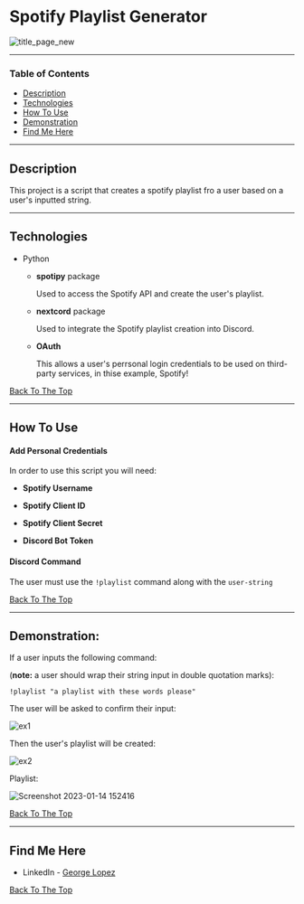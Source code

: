 # Spotify Playlist Generator

![title_page_new](https://user-images.githubusercontent.com/71076769/212480550-bfd13c81-8541-4491-ab67-f669986897ad.png)


---

### Table of Contents

- [Description](#description)
- [Technologies](#technologies)
- [How To Use](#how-to-use)
- [Demonstration](#demonstration)
- [Find Me Here](#find-me-here)

---

## Description

This project is a script that creates a spotify playlist fro a user based on a user's inputted string. 

---
## Technologies

- Python
    
    - **spotipy** package

        Used to access the Spotify API and create the user's playlist.

    - **nextcord** package

        Used to integrate the Spotify playlist creation into Discord.

    - **OAuth**

        This allows a user's perrsonal login credentials to be used on third-party services, in thise example, Spotify!

[Back To The Top](#spotify-playlist-generator)

---

## How To Use

#### Add Personal Credentials

In order to use this script you will need:

- **Spotify Username**

- **Spotify Client ID**

- **Spotify Client Secret**

- **Discord Bot Token**

#### Discord Command

The user must use the `!playlist` command along with the `user-string`

[Back To The Top](#spotify-playlist-generator)

---

## Demonstration:

If a user inputs the following command: 

(**note:** a user should wrap their string input in double quotation marks):

`!playlist "a playlist with these words please"`

The user will be asked to confirm their input:

![ex1](https://user-images.githubusercontent.com/71076769/212480559-9312ff1e-58fd-496b-bb1c-efcf3b81af95.png)

Then the user's playlist will be created:

![ex2](https://user-images.githubusercontent.com/71076769/212480567-5d68e197-9038-4514-9815-49031212f5af.png)

Playlist:

![Screenshot 2023-01-14 152416](https://user-images.githubusercontent.com/71076769/212480571-77d7c2a7-10e6-4a53-ba61-a3cb8a6ae7fd.png)


[Back To The Top](#spotify-playlist-generator)

---

## Find Me Here

- LinkedIn - [George Lopez](https://www.linkedin.com/in/george-benjamin-lopez/)

[Back To The Top](#spotify-playlist-generator)
